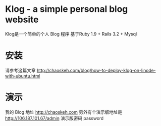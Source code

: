 # Klog - a simple personal blog website

Klog是一个简单的个人 Blog 程序
基于Ruby 1.9 + Rails 3.2 + Mysql

# 安装

请参考这篇文章
http://chaoskeh.com/blog/how-to-deploy-klog-on-linode-with-ubuntu.html

# 演示

我的 Blog 地址 http://chaoskeh.com
另外有个演示版地址是 http://106.187.101.67/admin
演示版密码 password

